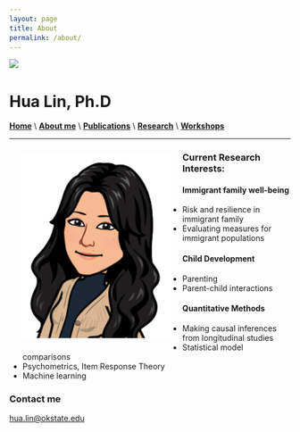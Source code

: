 ```yaml
---
layout: page
title: About
permalink: /about/
---
```


![](images/Family4.jpg")

# Hua Lin, Ph.D

 
[**Home**](/)  \  [**About me**](/about.md) \  [**Publications**](/publications.md) \ [**Research**](/research) \ [**Workshops**](/workshop.md) 

***********

<img style="float: left; width: 270px; margin: 10px 20px 20px" src="images/Me_regards1.png">

### Current Research Interests:
#### Immigrant family well-being
- Risk and resilience in immigrant family
- Evaluating measures for immigrant populations
#### Child Development
- Parenting
- Parent-child interactions
#### Quantitative Methods
- Making causal inferences from longitudinal studies
- Statistical model comparisons
- Psychometrics, Item Response Theory
- Machine learning


### Contact me

[hua.lin@okstate.edu](mailto:hua.lin@dokstate.edu)

